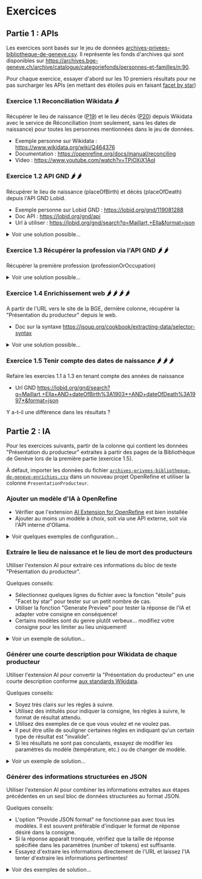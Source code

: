 # Exercices

## Partie 1 : APIs

Les exercices sont basés sur le jeu de données [archives-privees-bibliotheque-de-geneve.csv](https://github.com/liowalter/open-refine-libreabc2025/blob/main/data/archives-privees-bibliotheque-de-geneve.csv). Il représente les fonds d'archives qui sont disponibles sur https://archives.bge-geneve.ch/archive/catalogue/categoriefonds/personnes-et-familles/n:90.

Pour chaque exercice, essayer d'abord sur les 10 premiers résultats pour ne pas surcharger les APIs (en mettant des étoiles puis en faisant [facet by star](https://librarycarpentry.github.io/lc-open-refine/13-looking-up-data.html#looking-up-data-from-a-url))


### Exercice 1.1 Reconciliation Wikidata :hot_pepper:

Récupérer le lieu de naissance ([P19](https://www.wikidata.org/wiki/Property:P19)) et le lieu décès ([P20](https://www.wikidata.org/wiki/Property:P20)) depuis Wikidata avec le service de Réconciliation (nom seulement, sans les dates de naissance) pour toutes les personnes mentionnées dans le jeu de données. 

- Exemple personne sur Wikidata : https://www.wikidata.org/wiki/Q464376
- Documentation : https://openrefine.org/docs/manual/reconciling 
- Video : https://www.youtube.com/watch?v=TPiOXiX1AoI

### Exercice 1.2 API GND :hot_pepper: :hot_pepper:

Récupérer le lieu de naissance (placeOfBirth) et décès (placeOfDeath) depuis l'API GND Lobid.

- Exemple personne sur Lobid GND : https://lobid.org/gnd/119081288
- Doc API : https://lobid.org/gnd/api 
- Url à utiliser : https://lobid.org/gnd/search?q=Maillart,+Ella&format=json

<details>
  <summary>Voir une solution possible...</summary>
  ```
  value.parseJson().member[0].placeOfBirth[0].label
  value.parseJson().member[0].placeOfDeath[0].label
  ```

</details>


### Exercice 1.3 Récupérer la profession via l'API GND :hot_pepper: :hot_pepper:

Récupérer la première profession (professionOrOccupation)

<details>
  <summary>Voir une solution possible...</summary>
  ```
  value.parseJson().member[0].professionOrOccupation[0].label
  ```

</details>

### Exercice 1.4 Enrichissement web :hot_pepper: :hot_pepper: :hot_pepper: :hot_pepper: 

A partir de l'URL vers le site de la BGE, dernière colonne, récupérer la "Présentation du producteur" depuis le web.

- Doc sur la syntaxe https://jsoup.org/cookbook/extracting-data/selector-syntax

<details>
  <summary>Voir une solution possible...</summary>
  Après la récupération du html, il faut extraire le noeud html suivant

    ```html
    <li class="descrip_sous_titre">
        <h6>Présentation du producteur</h6>
        <div class="">
            <p class="arc_firstp">Fille de Paul Maillart et de Dagmar Marie [...]</p>
        </div>
    </li>
    ```
  On y arrive en utilisant 

    ```
    value.parseHtml().select("li.descrip_sous_titre:contains(Présentation du producteur) p")[0].htmlText()
    ```

</details>

### Exercice 1.5 Tenir compte des dates de naissance :hot_pepper: :hot_pepper: :hot_pepper:

Refaire les exercies 1.1 à 1.3 en tenant compte des années de naissance
- Url GND https://lobid.org/gnd/search?q=Maillart,+Ella+AND+dateOfBirth%3A1903*+AND+dateOfDeath%3A1997*&format=json

Y a-t-il une différence dans les résultats ?


## Partie 2 : IA

Pour les exercices suivants, partir de la colonne qui contient les données "Présentation du producteur" extraites
à partir des pages de la Bibliothèque de Genève lors de la première partie (exercice 1.5).

À défaut, importer les données du fichier [`archives-privees-bibliotheque-de-geneve-enrichies.csv`](data/archives-privees-bibliotheque-de-geneve-enrichies.csv)
dans un nouveau projet OpenRefine et utiliser la colonne `PresentationProducteur`.

### Ajouter un modèle d'IA à OpenRefine

* Vérifier que l'extension [AI Extension for OpenRefine](https://github.com/sunilnatraj/llm-extension) est bien installée
* Ajouter au moins un modèle à choix, soit via une API externe, soit via l'API interne d'Ollama.

<details>
  <summary>Voir quelques exemples de configuration...</summary>
  
#### Mistral via l'API d'Infomaniak:
  
![Comment configurer l'IA d'Infomaniak dans l'extension OpenRefine](img/settings-infomaniak.png)
  
#### Apertus via l'API de PublicAI

![Comment configurer l'IA Apertus dans l'extension OpenRefine](img/settings-apertus.png)

#### Ollama en local:
  
  ![Comment configurer Ollama dans l'extension OpenRefine](img/settings-ollama-local.png)
  
  Pour voir la liste des modèles disponibles, taper `ollama list` dans un terminal. Pour installer un nouveau modèle, il suffit de le lancer avec p.ex. `ollama run llama3.2`. Cela donne quelque chose comme
  
  ```
  NAME                  ID              SIZE      MODIFIED    
  deepseek-r1:latest    6995872bfe4c    5.2 GB    3 weeks ago    
  deepseek-r1:8b        6995872bfe4c    5.2 GB    3 weeks ago    
  llama3.2:latest       a80c4f17acd5    2.0 GB    3 weeks ago
  ```
  
  Utilisez le nom du modèle tel qu'affiché dans la première colonne dans le menu de configuration.
  
  Noter que le bouton "Test service" ne fonctionne souvent pas!
</details>

### Extraire le lieu de naissance et le lieu de mort des producteurs

Utiliser l'extension AI pour extraire ces informations du bloc de texte "Présentation du producteur".

Quelques conseils:

* Sélectionnez quelques lignes du fichier avec la fonction "étoile" puis "Facet by star" pour tester sur un petit nombre de cas.
* Utiliser la fonction "Generate Preview" pour tester la réponse de l'IA et adapter votre consigne en conséquence!
* Certains modèles sont du genre plutôt verbeux... modifiez votre consigne pour les limiter au lieu uniquement!

<details>
  <summary>Voir un exemple de solution...</summary>
  
  La consigne suivante peut fonctionner avec Llama3.2:
  
  ```
  Donne-moi le lieu de naissance de cette personne ou si c'est une famille, son lieu ou sa région d'origine. Juste le lieu, sans autre information.
  ```
  
</details>

### Générer une courte description pour Wikidata de chaque producteur

Utiliser l'extension AI pour convertir la "Présentation du producteur" en une courte description conforme
[aux standards Wikidata](https://www.wikidata.org/wiki/Help:Description/fr).

Quelques conseils:

* Soyez très clairs sur les règles à suivre.
* Utilisez des intitulés pour indiquer la consigne, les règles à suivre, le format de résultat attendu.
* Utilisez des exemples de ce que vous voulez et ne voulez pas.
* Il peut être utile de souligner certaines règles en indiquant qu'un certain type de résultat est "invalide".
* Si les résultats ne sont pas conculants, essayez de modifier les paramètres du modèle (température, etc.) ou de changer de modèle.

<details>
  <summary>Voir un exemple de solution...</summary>
  
  La consigne suivante peut fonctionner avec Mistral:
  
  ```
  You are writing a very short description in French.

  ### Rules ###

  - length: maximum 6 words
  - first word: lowercase, not an article
  - do not repeat the person’s name
  - mention nationality or origin
  - focus only on what they are known for, what they did and not where they lived or who their parents were
  - ignore any mention of parents

  ### Output format ###
  A single line containing only the description, with no extra punctuation or commentary.

  ### Do not output ###

  Suisse française expatriée philosophe (mixes nationalities and focus on nationality instead of work
  Écrivaine et voyageuse française (starts with a capital letter)

  ### Do output like ###

  aventurière et philosophe suisse
  écrivain irlandais
  homme politique polonais

  The first word MUST NOT contain any capital letter. If you output a capital letter at the start, the answer is INVALID.
  ```
  
</details>

### Générer des informations structurées en JSON

Utiliser l'extension AI pour combiner les informations extraites aux étapes précédentes en un seul bloc de données
structurées au format JSON.

Quelques conseils:

* L'option "Provide JSON format" ne fonctionne pas avec tous les modèles. Il est souvent préférable d'indiquer le format de réponse désiré dans la consigne.
* Si la réponse apparaît tronquée, vérifiez que la taille de réponse spécifiée dans les paramètres (number of tokens) est suffisante.
* Essayez d'extraire les informations directement de l'URL et laissez l'IA tenter d'extraire les informations pertinentes!

<details>
  <summary>Voir des exemples de solution...</summary>
  
  Les consignes suivantes peuvent fonctionner avec Mistral:
  
  ```
You are extracting the places of birth and death of this person and writing a very short description in English and French.

### Rules for the description ###

- length: maximum 6 words
- first word: lowercase, not an article
- do not repeat the person’s name
- mention nationality or origin
- focus only on what they are known for, what they did and not where they lived or who their parents were
- ignore any mention of parents

### Output format ###
Use the following JSON template to format your output.
Only output the required schema, with no extra punctuation or commentary.
{
  "placeofbirth" : "place of birth",
  "placeofdeath" : "place of death",
  "description": [
    {
      "lang": "en",
      "text": "English description"
    },
    {
      "lang": "fr",
      "text": "French description"
    }
  ]
}

### Do not output ###

Suisse française expatriée philosophe (mixes nationalities and focus on nationality instead of work
Écrivaine et voyageuse française (starts with a capital letter)

### Do output like ###

aventurière et philosophe suisse
écrivain irlandais
homme politique polonais

The first word MUST NOT contain any capital letter. If you output a capital letter at the start, the answer is INVALID.
  ```
  
  ou directement depuis l'URL:
  
  ```
  From this URL, extract the information present in the section titled "Présentation du producteur".

  ### Output format ###
  Use the following JSON template to format your output.
  Only output the required schema, with no extra punctuation or commentary.
  {
    "type" : "family or person"
    "fathername" : "name of father",
    "mothername" : "name of mother",
    "dateofbirth" : "date of birth",
    "dateofdeath" : "date of death"
    "placeofbirth" : "place of birth",
    "placeofdeath" : "place of death"
  }
  ```
</details>